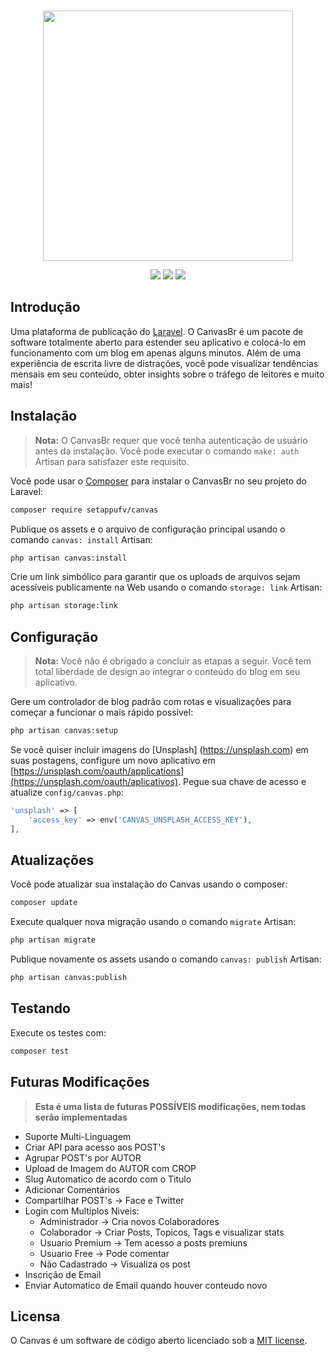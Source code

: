 <p align="center">
    <br>
    <img src="https://raw.githubusercontent.com/cnvs/art/master/github-header.png" width="400">
</p>

<p align="center">
	<a href="https://packagist.org/packages/setappufv/canvas"><img src="https://poser.pugx.org/setappufv/canvas/downloads"></a>
	<a href="https://packagist.org/packages/setappufv/canvas"><img src="https://poser.pugx.org/setappufv/canvas/v/stable"></a>
	<a href="https://packagist.org/packages/setappufv/canvas"><img src="https://poser.pugx.org/setappufv/canvas/license"></a>
    <br>
</p>

## Introdução

Uma plataforma de publicação do [Laravel](https://laravel.com). O CanvasBr é um pacote de software totalmente aberto para estender seu aplicativo e colocá-lo em funcionamento com um blog em apenas alguns minutos. Além de uma experiência de escrita livre de distrações, você pode visualizar tendências mensais em seu conteúdo, obter insights sobre o tráfego de leitores e muito mais!

## Instalação

> **Nota:** O CanvasBr requer que você tenha autenticação de usuário antes da instalação. Você pode executar o comando `make: auth` Artisan para satisfazer este requisito.

Você pode usar o [Composer](https://getcomposer.org/) para instalar o CanvasBr no seu projeto do Laravel:

```bash
composer require setappufv/canvas
```

Publique os assets e o arquivo de configuração principal usando o comando `canvas: install` Artisan:

```bash
php artisan canvas:install
```

Crie um link simbólico para garantir que os uploads de arquivos sejam acessíveis publicamente na Web usando o comando `storage: link` Artisan:

```bash
php artisan storage:link
```

## Configuração

> **Nota:** Você não é obrigado a concluir as etapas a seguir. Você tem total liberdade de design ao integrar o conteúdo do blog em seu aplicativo.

Gere um controlador de blog padrão com rotas e visualizações para começar a funcionar o mais rápido possível:

```bash
php artisan canvas:setup
```
Se você quiser incluir imagens do [Unsplash] (https://unsplash.com) em suas postagens, configure um novo aplicativo em [https://unsplash.com/oauth/applications](https://unsplash.com/oauth/aplicativos). Pegue sua chave de acesso e atualize `config/canvas.php`:

```php
'unsplash' => [
    'access_key' => env('CANVAS_UNSPLASH_ACCESS_KEY'),
],
```

## Atualizações

Você pode atualizar sua instalação do Canvas usando o composer:

```bash
composer update
```

Execute qualquer nova migração usando o comando `migrate` Artisan:

```bash
php artisan migrate
```

Publique novamente os assets usando o comando `canvas: publish` Artisan:

```bash
php artisan canvas:publish
```

## Testando

Execute os testes com:

```bash
composer test
```

## Futuras Modificações

> **Esta é uma lista de futuras POSSÍVEIS modificações, nem todas serão implementadas**

<ul>
    <li> Suporte Multi-Linguagem </li>
    <li> Criar API para acesso aos POST's </li>
    <li> Agrupar POST's por AUTOR </li>
    <li> Upload de Imagem do AUTOR com CROP </li>
    <li> Slug Automatico de acordo com o Titulo </li>
    <li> Adicionar Comentários </li>
    <li> Compartilhar POST's -> Face e Twitter </li>
    <li> Login com Multiplos Niveis:
        <ul>
            <li>Administrador -> Cria novos Colaboradores </li>
            <li> Colaborador -> Criar Posts, Topicos, Tags e visualizar stats </li>
            <li> Usuario Premium -> Tem acesso a posts premiuns </li>
            <li> Usuario Free -> Pode comentar </li>
            <li> Não Cadastrado -> Visualiza os post </li>
        </ul>
    </li>
    <li> Inscrição de Email </li>
    <li> Enviar Automatico de Email quando houver conteudo novo </li>
</ul>

## Licensa
O Canvas é um software de código aberto licenciado sob a [MIT license](https://opensource.org/licenses/MIT).